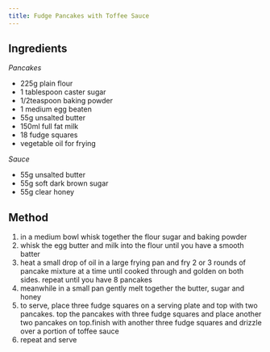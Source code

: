 ```yaml
---
title: Fudge Pancakes with Toffee Sauce
---
```


## Ingredients

*Pancakes*

-   225g plain flour
-   1 tablespoon caster sugar
-   1/2teaspoon baking powder
-   1 medium egg beaten
-   55g unsalted butter
-   150ml full fat milk
-   18 fudge squares
-   vegetable oil for frying

*Sauce*

-   55g unsalted butter
-   55g soft dark brown sugar
-   55g clear honey

## Method

1.  in a medium bowl whisk together the flour sugar and baking powder
2.  whisk the egg butter and milk into the flour until you have a smooth batter
3.  heat a small drop of oil in a large frying pan and fry 2 or 3 rounds of pancake mixture at a time until cooked through and golden on both sides. repeat until you have 8 pancakes
4.  meanwhile in a small pan gently melt together the butter, sugar and honey
5.  to serve, place three fudge squares on a serving plate and top with two pancakes. top the pancakes with three fudge squares and place another two pancakes on top.finish with another three fudge squares and drizzle over a portion of toffee sauce
6.  repeat and serve

